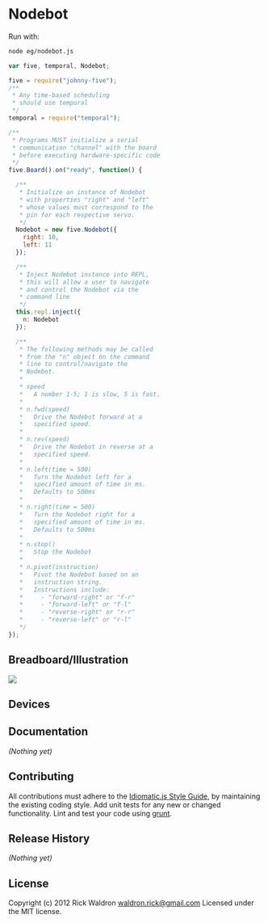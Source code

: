 # Nodebot

Run with:
```bash
node eg/nodebot.js
```


```javascript
var five, temporal, Nodebot;

five = require("johnny-five");
/**
 * Any time-based scheduling
 * should use temporal
 */
temporal = require("temporal");

/**
 * Programs MUST initialize a serial
 * communication "channel" with the board
 * before executing hardware-specific code
 */
five.Board().on("ready", function() {

  /**
   * Initialize an instance of Nodebot
   * with properties "right" and "left"
   * whose values must correspond to the
   * pin for each respective servo.
   */
  Nodebot = new five.Nodebot({
    right: 10,
    left: 11
  });

  /**
   * Inject Nodebot instance into REPL,
   * this will allow a user to navigate
   * and control the Nodebot via the
   * command line
   */
  this.repl.inject({
    n: Nodebot
  });

  /**
   * The following methods may be called
   * from the "n" object on the command
   * line to control/navigate the
   * Nodebot.
   *
   * speed
   *   A number 1-5; 1 is slow, 5 is fast.
   *
   * n.fwd(speed)
   *   Drive the Nodebot forward at a
   *   specified speed.
   *
   * n.rev(speed)
   *   Drive the Nodebot in reverse at a
   *   specified speed.
   *
   * n.left(time = 500)
   *   Turn the Nodebot left for a
   *   specified amount of time in ms.
   *   Defaults to 500ms
   *
   * n.right(time = 500)
   *   Turn the Nodebot right for a
   *   specified amount of time in ms.
   *   Defaults to 500ms
   *
   * n.stop()
   *   Stop the Nodebot
   *
   * n.pivot(instruction)
   *   Pivot the Nodebot based on an
   *   instruction string.
   *   Instructions include:
   *     - "forward-right" or "f-r"
   *     - "forward-left" or "f-l"
   *     - "reverse-right" or "r-r"
   *     - "reverse-left" or "r-l"
   */
});

```

## Breadboard/Illustration

<img src="https://raw.github.com/rwldrn/johnny-five/master/docs/breadboard/nodebot.png">




## Devices




## Documentation

_(Nothing yet)_









## Contributing
All contributions must adhere to the [Idiomatic.js Style Guide](https://github.com/rwldrn/idiomatic.js),
by maintaining the existing coding style. Add unit tests for any new or changed functionality. Lint and test your code using [grunt](https://github.com/cowboy/grunt).

## Release History
_(Nothing yet)_

## License
Copyright (c) 2012 Rick Waldron <waldron.rick@gmail.com>
Licensed under the MIT license.
